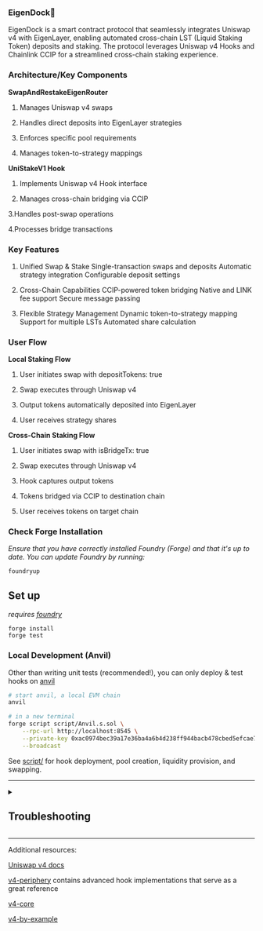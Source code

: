 
###  EigenDock🦄


EigenDock is a smart contract protocol that seamlessly integrates Uniswap v4 with EigenLayer, enabling automated cross-chain LST (Liquid Staking Token) deposits and staking. The protocol leverages Uniswap v4 Hooks and Chainlink CCIP for a streamlined cross-chain staking experience.




### Architecture/Key Components

 **SwapAndRestakeEigenRouter**


 1. Manages Uniswap v4 swaps
 
2. Handles direct deposits into EigenLayer strategies

3. Enforces specific pool requirements

4. Manages token-to-strategy mappings



 


 
  **UniStakeV1 Hook**
  

1. Implements Uniswap v4 Hook interface

2. Manages cross-chain bridging via CCIP

3.Handles post-swap operations

4.Processes bridge transactions





### Key Features

1. Unified Swap & Stake
Single-transaction swaps and deposits
Automatic strategy integration
Configurable deposit settings



2. Cross-Chain Capabilities
CCIP-powered token bridging
Native and LINK fee support
Secure message passing



3. Flexible Strategy Management
Dynamic token-to-strategy mapping
Support for multiple LSTs
Automated share calculation

 
   



### User Flow

**Local Staking Flow**


1. User initiates swap with depositTokens: true

2. Swap executes through Uniswap v4

3. Output tokens automatically deposited into EigenLayer

4. User receives strategy shares






**Cross-Chain Staking Flow**


1. User initiates swap with isBridgeTx: true

2. Swap executes through Uniswap v4

3. Hook captures output tokens

4. Tokens bridged via CCIP to destination chain

5. User receives tokens on target chain




      






### Check Forge Installation
*Ensure that you have correctly installed Foundry (Forge) and that it's up to date. You can update Foundry by running:*

```
foundryup
```

## Set up

*requires [foundry](https://book.getfoundry.sh)*

```
forge install
forge test
```

### Local Development (Anvil)

Other than writing unit tests (recommended!), you can only deploy & test hooks on [anvil](https://book.getfoundry.sh/anvil/)

```bash
# start anvil, a local EVM chain
anvil

# in a new terminal
forge script script/Anvil.s.sol \
    --rpc-url http://localhost:8545 \
    --private-key 0xac0974bec39a17e36ba4a6b4d238ff944bacb478cbed5efcae784d7bf4f2ff80 \
    --broadcast
```

See [script/](script/) for hook deployment, pool creation, liquidity provision, and swapping.

---

<details>
<summary><h2>Troubleshooting</h2></summary>



### *Permission Denied*

When installing dependencies with `forge install`, Github may throw a `Permission Denied` error

Typically caused by missing Github SSH keys, and can be resolved by following the steps [here](https://docs.github.com/en/github/authenticating-to-github/connecting-to-github-with-ssh) 

Or [adding the keys to your ssh-agent](https://docs.github.com/en/authentication/connecting-to-github-with-ssh/generating-a-new-ssh-key-and-adding-it-to-the-ssh-agent#adding-your-ssh-key-to-the-ssh-agent), if you have already uploaded SSH keys

### Hook deployment failures

Hook deployment failures are caused by incorrect flags or incorrect salt mining

1. Verify the flags are in agreement:
    * `getHookCalls()` returns the correct flags
    * `flags` provided to `HookMiner.find(...)`
2. Verify salt mining is correct:
    * In **forge test**: the *deployer* for: `new Hook{salt: salt}(...)` and `HookMiner.find(deployer, ...)` are the same. This will be `address(this)`. If using `vm.prank`, the deployer will be the pranking address
    * In **forge script**: the deployer must be the CREATE2 Proxy: `0x4e59b44847b379578588920cA78FbF26c0B4956C`
        * If anvil does not have the CREATE2 deployer, your foundry may be out of date. You can update it with `foundryup`

</details>

---

Additional resources:

[Uniswap v4 docs](https://docs.uniswap.org/contracts/v4/overview)

[v4-periphery](https://github.com/uniswap/v4-periphery) contains advanced hook implementations that serve as a great reference

[v4-core](https://github.com/uniswap/v4-core)

[v4-by-example](https://v4-by-example.org)

